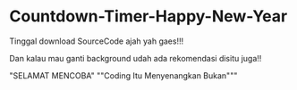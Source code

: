 # Countdown-Timer-Happy-New-Year

Tinggal download SourceCode ajah yah gaes!!!

Dan kalau mau ganti background udah ada rekomendasi disitu juga!!

"SELAMAT MENCOBA"
""Coding Itu Menyenangkan Bukan"""
